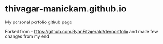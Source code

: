 # thivagar-manickam.github.io
My personal porfolio github page

Forked from - https://github.com/RyanFitzgerald/devportfolio and made few changes from my end
